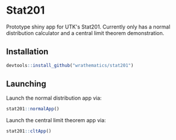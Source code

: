 # Stat201

Prototype shiny app for UTK's Stat201.  Currently only has a normal
distribution calculator and a central limit theorem demonstration.



## Installation

```r
devtools::install_github("wrathematics/stat201")
```



## Launching

Launch the normal distribution app via:

```r
stat201::normalApp()
```

Launch the central limit theorem app via:

```r
stat201::cltApp()
```
